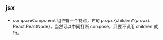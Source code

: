<!--
 * @Author: xin.liu thisislx@outlook.com
 * @Date: 2022-11-05 10:30:26
 * @LastEditors: xin.liu thisislx@outlook.com
 * @LastEditTime: 2022-11-16 11:37:11
 * @FilePath: \admin\src\winchi\README.md
 * @Description: 这是默认设置,请设置`customMade`, 打开koroFileHeader查看配置 进行设置: https://github.com/OBKoro1/koro1FileHeader/wiki/%E9%85%8D%E7%BD%AE
-->
## jsx

- composeComponent 组件有一个特点，它的 props {children?(props): React.ReactNode}，当然可以中间打断 compose，只要不调用 children 就行。
